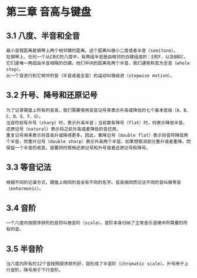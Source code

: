 # 第三章 音高与键盘
## 3.1 八度、半音和全音
	最小音程距离是钢琴上两个相邻键的距离。这个距离叫做小二度或者半音（semitone）。
	在钢琴上，任何一个从C到C的八度中，有两组半音是由相邻的白键组成的：E和F，以及B和C。它们是唯一两组由半音相隔的白键。他们中间的距离有两个半音，我们通常称其为全音（whole step）。
	从一个音进行到它相邻的音（半音或者全音）的运动叫做级进（stepwise motion）。
## 3.2 升号、降号和还原记号
	为了记录键盘上所有的音高，我们需要使用变音记号来表示升高或降低的七个基本音级（A、B、C、D、E、F、G）。
	当音符前有升号（sharp）时，表示升高半音；当前面有降号（flat）时，则表示降低半音。
	还原记号（natural）表示将之前升高或者降低的音还原。
	重复记号用来表示将音高升或降得更多。因此，重降记号（double flat）表示将音符降低两个半音，而重升记号（double sharp）表示升高两个半音。如果想取消部分重升或者重降，而保留一个半音的改变，就要同时使用还原记号和升号或者还原记号和降号。
## 3.3 等音记法
	根据不同的记谱方式，键盘上相同的音会有不同的名字。音高相同而记法不同的音叫做等音（enharmonic）。
## 3.4 音阶
	一个八度内按顺序排列的音符叫做音阶（scale）。音阶本身归纳了正常音乐语境中所需要的所有的音。
## 3.5 半音阶
	当八度内所有的12个音按照顺序排列好，就形成了半音阶（chromatic scale）。升号用于上行音阶，降号用于下行音阶。